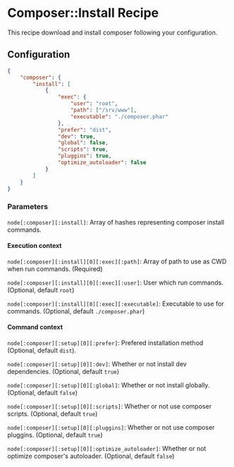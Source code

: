 # Composer::Install Recipe

This recipe download and install composer following your configuration.

## Configuration

```json
{
    "composer": {
        "install": [
            {
                "exec": {
                    "user": "root",
                    "path": ["/srv/www"],
                    "executable": "./composer.phar"
                },
                "prefer": "dist",
                "dev": true,
                "global": false,
                "scripts": true,
                "pluggins": true,
                "optimize_autoloader": false
            }
        ]
    }
}
```

### Parameters

`node[:composer][:install]`: Array of hashes representing composer install commands.

#### Execution context

`node[:composer][:install][0][:exec][:path]`: Array of path to use as CWD when run commands. (Required)

`node[:composer][:install][0][:exec][:user]`: User which run commands. (Optional, default `root`)

`node[:composer][:install][0][:exec][:executable]`: Executable to use for commands. (Optional, default `./composer.phar`)

#### Command context

`node[:composer][:setup][0][:prefer]`: Prefered installation method (Optional, default `dist`).

`node[:composer][:setup][0][:dev]`: Whether or not install dev dependencies. (Optional, default `true`)

`node[:composer][:setup][0][:global]`: Whether or not install globally. (Optional, default `false`)

`node[:composer][:setup][0][:scripts]`: Whether or not use composer scripts. (Optional, default `true`)

`node[:composer][:setup][0][:pluggins]`: Whether or not use composer pluggins. (Optional, default `true`)

`node[:composer][:setup][0][:optimize_autoloader]`: Whether or not optimize composer's autoloader. (Optional, default `false`)